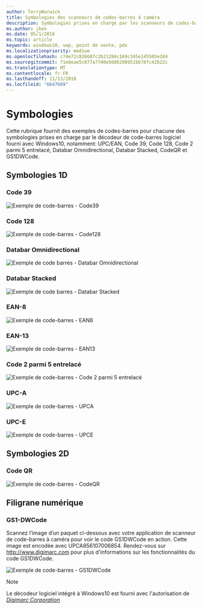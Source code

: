 ```yaml
---
author: TerryWarwick
title: Symbologies des scanneurs de codes-barres à caméra
description: Symbologies prises en charge par les scanneurs de codes-barres à caméra
ms.author: jken
ms.date: 05/1/2018
ms.topic: article
keywords: windows10, uwp, point de vente, pdv
ms.localizationpriority: medium
ms.openlocfilehash: c74e72c826687c2b21284c169c345e145505e104
ms.sourcegitcommit: 71e8eae5c077a7740e5606298951bb78fc42b22c
ms.translationtype: MT
ms.contentlocale: fr-FR
ms.lasthandoff: 11/13/2018
ms.locfileid: "6647669"
---
```

# <a name="symbologies"></a>Symbologies
Cette rubrique fournit des exemples de codes-barres pour chacune des symbologies prises en charge par le décodeur de code-barres logiciel fourni avec Windows10, notamment: UPC/EAN, Code 39, Code 128, Code 2 parmi 5 entrelacé, Databar Omnidirectional, Databar Stacked, CodeQR et GS1DWCode.

## <a name="1d-symbologies"></a>Symbologies 1D

### <a name="code-39"></a>Code 39
![Exemple de code-barres - Code39](images/pos/sample-barcode-code39.png)

### <a name="code-128"></a>Code 128
![Exemple de code-barres - Code128](images/pos/sample-barcode-code128.png)

### <a name="databar-omnidirectional"></a>Databar Omnidirectional
![Exemple de code barres - Databar Omnidirectional](images/pos/sample-barcode-databar-omnidirectional.png) 
### <a name="databar-stacked"></a>Databar Stacked
![Exemple de code barres - Databar Stacked](images/pos/sample-barcode-databar-stacked.png)

### <a name="ean-8"></a>EAN-8
![Exemple de code-barres - EAN8](images/pos/sample-barcode-ean8.png)

### <a name="ean-13"></a>EAN-13
![Exemple de code-barres - EAN13](images/pos/sample-barcode-ean13.png)

### <a name="interleaved-2-of-5"></a>Code 2 parmi 5 entrelacé
![Exemple de code-barres - Code 2 parmi 5 entrelacé](images/pos/sample-barcode-interleaved-2-of-5.png)

### <a name="upc-a"></a>UPC-A
![Exemple de code-barres - UPCA](images/pos/sample-barcode-upca.png)

### <a name="upc-e"></a>UPC-E
![Exemple de code-barres - UPCE](images/pos/sample-barcode-upce.png)

## <a name="2d-symbologies"></a>Symbologies 2D
### <a name="qr-code"></a>Code QR
![Exemple de code-barres - CodeQR](images/pos/sample-barcode-qrcode.png)

## <a name="digital-watermark"></a>Filigrane numérique
### <a name="gs1-dwcode"></a>GS1-DWCode

Scannez l’image d’un paquet ci-dessous avec votre application de scanneur de code-barres à caméra pour voir le code GS1DWCode en action.  Cette image est encodée avec UPCA856107006854.  Rendez-vous sur http://www.digimarc.com pour plus d'informations sur les fonctionnalités du code GS1DWCode.

![Exemple de code-barres - GS1DWCode](images/pos/rice-box-v7.jpg)

> [!NOTE]
> Le décodeur logiciel intégré à Windows10 est fourni avec l'autorisation de [*Digimarc Corporation*](https://www.digimarc.com/)
